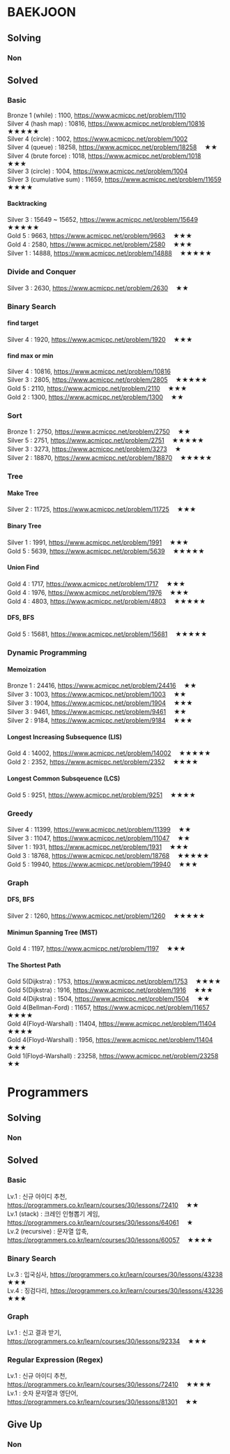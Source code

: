 # BAEKJOON

## Solving
### Non

## Solved
### Basic
Bronze 1 (while) : 1100, https://www.acmicpc.net/problem/1110  
Silver 4 (hash map) : 10816, https://www.acmicpc.net/problem/10816 　★★★★★  
Silver 4 (circle) : 1002, https://www.acmicpc.net/problem/1002  
Silver 4 (queue) : 18258, https://www.acmicpc.net/problem/18258 　★★  
Silver 4 (brute force) : 1018, https://www.acmicpc.net/problem/1018 　★★★  
Silver 3 (circle) : 1004, https://www.acmicpc.net/problem/1004  
Silver 3 (cumulative sum) : 11659, https://www.acmicpc.net/problem/11659 　★★★★

#### Backtracking
Silver 3 : 15649 ~ 15652, https://www.acmicpc.net/problem/15649 　★★★★★  
Gold 5 : 9663, https://www.acmicpc.net/problem/9663 　★★★  
Gold 4 : 2580, https://www.acmicpc.net/problem/2580 　★★★  
Silver 1 : 14888, https://www.acmicpc.net/problem/14888 　★★★★★

### Divide and Conquer
Silver 3 : 2630, https://www.acmicpc.net/problem/2630 　★★

### Binary Search
#### find target
Silver 4 : 1920, https://www.acmicpc.net/problem/1920 　★★★

#### find max or min
Silver 4 : 10816, https://www.acmicpc.net/problem/10816  
Silver 3 : 2805, https://www.acmicpc.net/problem/2805 　★★★★★  
Gold 5 : 2110, https://www.acmicpc.net/problem/2110 　★★★  
Gold 2 : 1300, https://www.acmicpc.net/problem/1300 　★★

### Sort
Bronze 1 : 2750, https://www.acmicpc.net/problem/2750 　★★  
Silver 5 : 2751, https://www.acmicpc.net/problem/2751 　★★★★★  
Silver 3 : 3273, https://www.acmicpc.net/problem/3273 　★  
Silver 2 : 18870, https://www.acmicpc.net/problem/18870 　★★★★★

### Tree
#### Make Tree
Silver 2 : 11725, https://www.acmicpc.net/problem/11725 　★★★   

#### Binary Tree
Silver 1 : 1991, https://www.acmicpc.net/problem/1991 　★★★  
Gold 5 : 5639, https://www.acmicpc.net/problem/5639 　★★★★★

#### Union Find
Gold 4 : 1717, https://www.acmicpc.net/problem/1717 　★★★  
Gold 4 : 1976, https://www.acmicpc.net/problem/1976 　★★★  
Gold 4 : 4803, https://www.acmicpc.net/problem/4803 　★★★★★

#### DFS, BFS
Gold 5 : 15681, https://www.acmicpc.net/problem/15681 　★★★★★

### Dynamic Programming
#### Memoization
Bronze 1 : 24416, https://www.acmicpc.net/problem/24416 　★★   
Silver 3 : 1003, https://www.acmicpc.net/problem/1003 　★★  
Silver 3 : 1904, https://www.acmicpc.net/problem/1904 　★★★  
Silver 3 : 9461, https://www.acmicpc.net/problem/9461 　★★  
Silver 2 : 9184, https://www.acmicpc.net/problem/9184 　★★★  

#### Longest Increasing Subsequence (LIS)
Gold 4 : 14002, https://www.acmicpc.net/problem/14002 　★★★★★  
Gold 2 : 2352, https://www.acmicpc.net/problem/2352 　★★★★

#### Longest Common Subsqeuence (LCS)
Gold 5 : 9251, https://www.acmicpc.net/problem/9251 　★★★★

### Greedy
Silver 4 : 11399, https://www.acmicpc.net/problem/11399 　★★  
Silver 3 : 11047, https://www.acmicpc.net/problem/11047 　★★  
Silver 1 : 1931, https://www.acmicpc.net/problem/1931 　★★★  
Gold 3 : 18768, https://www.acmicpc.net/problem/18768 　★★★★★  
Gold 5 : 19940, https://www.acmicpc.net/problem/19940 　★★★

### Graph
#### DFS, BFS
Silver 2 : 1260, https://www.acmicpc.net/problem/1260 　★★★★★  

#### Minimun Spanning Tree (MST)
Gold 4 : 1197, https://www.acmicpc.net/problem/1197 　★★★ 

#### The Shortest Path
Gold 5(Dijkstra) : 1753, https://www.acmicpc.net/problem/1753 　★★★★  
Gold 5(Dijkstra) : 1916, https://www.acmicpc.net/problem/1916 　★★★    
Gold 4(Dijkstra) : 1504, https://www.acmicpc.net/problem/1504 　★★  
Gold 4(Bellman-Ford) : 11657, https://www.acmicpc.net/problem/11657 　★★★★  
Gold 4(Floyd-Warshall) : 11404, https://www.acmicpc.net/problem/11404 　★★★★  
Gold 4(Floyd-Warshall) : 1956, https://www.acmicpc.net/problem/11404 　★★★  
Gold 1(Floyd-Warshall) : 23258, https://www.acmicpc.net/problem/23258 　★★

# Programmers
## Solving
### Non

## Solved
### Basic
Lv.1 : 신규 아이디 추천, https://programmers.co.kr/learn/courses/30/lessons/72410 　★★  
Lv.1 (stack) : 크레인 인형뽑기 게임, https://programmers.co.kr/learn/courses/30/lessons/64061 　★  
Lv.2 (recursive) : 문자열 압축, https://programmers.co.kr/learn/courses/30/lessons/60057 　★★★★

### Binary Search
Lv.3 : 입국심사, https://programmers.co.kr/learn/courses/30/lessons/43238 　★★★  
Lv.4 : 징검다리, https://programmers.co.kr/learn/courses/30/lessons/43236 　★★★

### Graph
Lv.1 : 신고 결과 받기, https://programmers.co.kr/learn/courses/30/lessons/92334 　★★★

### Regular Expression (Regex)
Lv.1 : 신규 아이디 추천, https://programmers.co.kr/learn/courses/30/lessons/72410 　★★★★  
Lv.1 : 숫자 문자열과 영단어, https://programmers.co.kr/learn/courses/30/lessons/81301 　★★

## Give Up
### Non